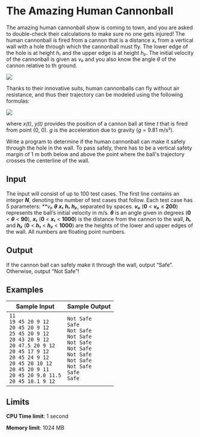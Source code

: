 # The Amazing Human Cannonball

The amazing human cannonball show is coming to town, and you are asked to double-check their calculations to make sure no one gets injured! The human cannonball is fired from a cannon that is a distance _x₁_ from a vertical wall with a hole through which the cannonball must fly. The lower edge of the hole is at height _h₁_ and the upper edge is at height _h₂_. The initial velocity of the cannonball is given as _v₀_ and you also know the angle _θ_ of the cannon relative to th ground.

![](https://i.imgur.com/s5mF7yV.png)

Thanks to their innovative suits, human cannonballs can fly without air resistance, and thus their trajectory can be modeled using the following formulas:

![](https://i.imgur.com/FtDt0VL.png)

where _x(t)_, _y(t)_ provides the position of a cannon ball at time _t_ that is fired from point (0, 0). _g_ is the acceleration due to gravity (_g_ = 9.81 m/s²).

Write a program to determine if the human cannonball can make it safely through the hole in the wall. To pass safely, there has to be a vertical safety margin of 1 m both below and above the point where the ball's trajectory crosses the centerline of the wall.

## Input

The input will consist of up to 100 test cases. The first line contains an integer _**N**_, denoting the number of test cases that follow. Each test case has 5 parameters: _**v₀_ _**θ**_ _**x₁**_ _**h₁**_ _**h₂**_, separated by spaces. _**v₀**_ (**0** < _**v₀**_ ≤ **200**) represents the ball’s initial velocity in m/s. _**θ**_ is an angle given in degrees (**0** < _**θ**_ < **90**), _**x₁**_ (**0** < _**x₁**_ < **1000**) is the distance from the cannon to the wall, _**h₁**_ and _**h₂**_ (**0** < _**h₁**_ < _**h₂**_ < **1000**) are the heights of the lower and upper edges of the wall. All numbers are floating point numbers.

## Output

If the cannon ball can safely make it through the wall, output “Safe”. Otherwise, output “Not Safe”!

## Examples

Sample Input | Sample Output
-|-
`11`<br>`19 45 20 9 12`<br>`20 45 20 9 12`<br>`25 45 20 9 12`<br>`20 43 20 9 12`<br>`20 47.5 20 9 12`<br>`20 45 17 9 12`<br>`20 45 24 9 12`<br>`20 45 20 10 12`<br>`20 45 20 9 11`<br>`20 45 20 9.0 11.5`<br>`20 45 18.1 9 12` | `Not Safe`<br>`Safe`<br>`Not Safe`<br>`Not Safe`<br>`Not Safe`<br>`Not Safe`<br>`Not Safe`<br>`Not Safe`<br>`Not Safe`<br>`Safe`<br>`Safe`

## Limits

**CPU Time limit**: 1 second

**Memory limit**: 1024 MB
